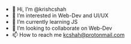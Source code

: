- 👋 Hi, I’m @krishcshah
- 👀 I’m interested in Web-Dev and UI/UX
- 🌱 I’m currently learning JS
- 💞️ I’m looking to collaborate on Web-Dev
- 📫 How to reach me kcshah@protonmail.com

<!---
krishcshah/krishcshah is a ✨ special ✨ repository because its `README.md` (this file) appears on your GitHub profile.
You can click the Preview link to take a look at your changes.
--->
